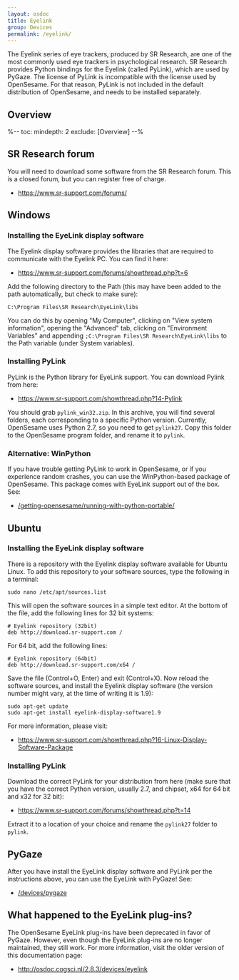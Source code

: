```yaml
---
layout: osdoc
title: Eyelink
group: Devices
permalink: /eyelink/
---
```


The Eyelink series of eye trackers, produced by SR Research, are one of the most commonly used eye trackers in psychological research. SR Research provides Python bindings for the Eyelink (called PyLink), which are used by PyGaze. The license of PyLink is incompatible with the license used by OpenSesame. For that reason, PyLink is not included in the default distribution of OpenSesame, and needs to be installed separately.

## Overview

%--
toc:
 mindepth: 2
 exclude: [Overview]
--%

## SR Research forum

You will need to download some software from the SR Research forum. This is a closed forum, but you can register free of charge.

- <https://www.sr-support.com/forums/>

## Windows

### Installing the EyeLink display software

The Eyelink display software provides the libraries that are required to communicate with the Eyelink PC. You can find it here:

- <https://www.sr-support.com/forums/showthread.php?t=6>

Add the following directory to the Path (this may have been added to the path automatically, but check to make sure):

	C:\Program Files\SR Research\EyeLink\libs

You can do this by opening "My Computer", clicking on "View system information", opening the "Advanced" tab, clicking on "Environment Variables" and appending `;C:\Program Files\SR Research\EyeLink\libs` to the Path variable (under System variables).

### Installing PyLink

PyLink is the Python library for EyeLink support. You can download Pylink from here:

- <https://www.sr-support.com/showthread.php?14-Pylink>

You should grab `pylink_win32.zip`. In this archive, you will find several folders, each corresponding to a specific Python version. Currently, OpenSesame uses Python 2.7, so you need to get `pylink27`. Copy this folder to the OpenSesame program folder, and rename it to `pylink`.

### Alternative: WinPython

If you have trouble getting PyLink to work in OpenSesame, or if you experience random crashes, you can use the WinPython-based package of OpenSesame. This package comes with EyeLink support out of the box. See:

- [/getting-opensesame/running-with-python-portable/](/getting-opensesame/running-with-python-portable/)

## Ubuntu

### Installing the EyeLink display software

There is a repository with the Eyelink display software available for Ubuntu Linux. To add this repository to your software sources, type the following in a terminal:

	sudo nano /etc/apt/sources.list

This will open the software sources in a simple text editor. At the bottom of the file, add the following lines for 32 bit systems:

	# Eyelink repository (32bit)
	deb http://download.sr-support.com /

For 64 bit, add the following lines:

	# Eyelink repository (64bit)
	deb http://download.sr-support.com/x64 /

Save the file (Control+O, Enter) and exit (Control+X). Now reload the software sources, and install the Eyelink display software (the version number might vary, at the time of writing it is 1.9):

	sudo apt-get update
	sudo apt-get install eyelink-display-software1.9

For more information, please visit:

- <https://www.sr-support.com/showthread.php?16-Linux-Display-Software-Package>

### Installing PyLink

Download the correct PyLink for your distribution from here (make sure that you have the correct Python version, usually 2.7, and chipset, x64 for 64 bit and x32 for 32 bit):

- <https://www.sr-support.com/forums/showthread.php?t=14>

Extract it to a location of your choice and rename the `pylink27` folder to `pylink`.

## PyGaze

After you have install the EyeLink display software and PyLink per the instructions above, you can use the EyeLink with PyGaze! See:

- [/devices/pygaze](/devices/pygaze)

## What happened to the EyeLink plug-ins?

The OpenSesame EyeLink plug-ins have been deprecated in favor of PyGaze. However, even though the EyeLink plug-ins are no longer maintained, they still work. For more information, visit the older version of this documentation page:

- <http://osdoc.cogsci.nl/2.8.3/devices/eyelink>
